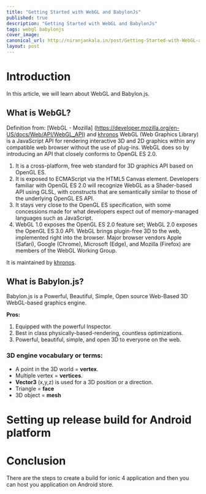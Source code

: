```yaml
---
title: "Getting Started with WebGL and BabylonJs"
published: true
description: "Getting Started with WebGL and BabylonJs"
tags: webgl babylonjs
cover_image: 
canonical_url: http://niranjankala.in/post/Getting-Started-with-WebGL-and-BabylonJs
layout: post
---
```


# Introduction

In this article, we will learn about WebGL and Babylon.js.

## What is WebGL?

Definition from: [WebGL - Mozilla] (https://developer.mozilla.org/en-US/docs/Web/API/WebGL_API) and [khronos](https://www.khronos.org/webgl/)
WebGL (Web Graphics Library) is a JavaScript API for rendering interactive 3D and 2D graphics within any compatible web browser without the use of plug-ins. WebGL does so by introducing an API that closely conforms to OpenGL ES 2.0.

1. It is a cross-platform, free web standard for 3D graphics API based on OpenGL ES. 
2. It is exposed to ECMAScript via the HTML5 Canvas element. Developers familiar with OpenGL ES 2.0 will recognize WebGL as a Shader-based API using GLSL, with constructs that are semantically similar to those of the underlying OpenGL ES API. 
3. It stays very close to the OpenGL ES specification, with some concessions made for what developers expect out of memory-managed languages such as JavaScript. 
4. WebGL 1.0 exposes the OpenGL ES 2.0 feature set; WebGL 2.0 exposes the OpenGL ES 3.0 API.
WebGL brings plugin-free 3D to the web, implemented right into the browser. Major browser vendors Apple (Safari), Google (Chrome), Microsoft (Edge), and Mozilla (Firefox) are members of the WebGL Working Group.

It is maintained by [khronos](https://www.khronos.org/webgl/).

## What is Babylon.js?

Babylon.js is a Powerful, Beautiful, Simple, Open source Web-Based 3D WebGL-based graphics engine.

**Pros:**
 1. Equipped with the powerful Inspector.
 2. Best in class physically-based-rendering, countless optimizations.
 3. Powerful, beautiful, simple, and open 3D to everyone on the web.




### 3D engine vocabulary or terms:
* A point in the 3D world = **vertex**.
* Multiple vertex = **vertices**.
* **Vector3** (x,y,z) is used for a 3D position or a direction.
* Triangle = **face**
* 3D object = **mesh**

# Setting up release build for Android platform


# Conclusion
There are the steps to create a build for ionic 4 application and then you can host you application on Android store.
